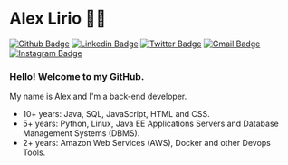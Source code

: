 # Alex Lirio :man_technologist:

[![Github Badge](https://img.shields.io/badge/-Github-000?style=flat-square&logo=Github&logoColor=white&link=https://github.com/alexlirio)](https://github.com/alexlirio)
[![Linkedin Badge](https://img.shields.io/badge/-LinkedIn-blue?style=flat-square&logo=Linkedin&logoColor=white&link=https://www.linkedin.com/in/alexlirio/)](https://www.linkedin.com/in/alexlirio/)
[![Twitter Badge](https://img.shields.io/badge/-Twitter-1ca0f1?style=flat-square&labelColor=1ca0f1&logo=twitter&logoColor=white&link=https://twitter.com/alexlirio)](https://twitter.com/alexlirio)
[![Gmail Badge](https://img.shields.io/badge/-Gmail-c14438?style=flat-square&logo=Gmail&logoColor=white&link=mailto:alexlirioti@gmail.com)](mailto:alexlirioti@gmail.com)
[![Instagram Badge](https://img.shields.io/badge/-Instagram-C13584?style=flat-square&labelColor=C13584&logo=instagram&logoColor=white&link=https://www.instagram.com/alexlirio/)](https://www.instagram.com/alexlirio/)

### Hello! Welcome to my GitHub.

My name is Alex and I'm a back-end developer.

 - 10+ years: Java, SQL, JavaScript, HTML and CSS.
 - 5+ years: Python, Linux, Java EE Applications Servers and Database Management Systems (DBMS).
 - 2+ years: Amazon Web Services (AWS), Docker and other Devops Tools.
